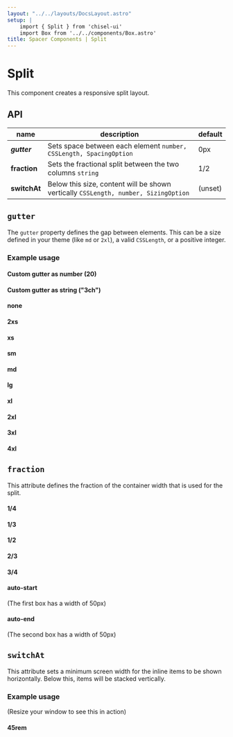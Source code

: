 ```yaml
---
layout: "../../layouts/DocsLayout.astro"
setup: |
    import { Split } from 'chisel-ui'
    import Box from '../../components/Box.astro'
title: Spacer Components | Split
---
```


# Split

This component creates a responsive split layout.

## API

| name | description | default |
| ---- | ----------- | ------- |
| **_gutter_** | Sets space between each element `number, CSSLength, SpacingOption` | 0px |
| **fraction** | Sets the fractional split between the two columns `string` | 1/2 |
| **switchAt** | Below this size, content will be shown vertically `CSSLength, number, SizingOption` | (unset) |

## `gutter`

The `gutter` property defines the gap between elements. This can be a size defined in your theme (like `md` or `2xl`), a valid `CSSLength`, or a positive integer.

### Example usage

#### Custom gutter as number (20)
<Split gutter={20}>
    <Box />
    <Box />
    <Box />
    <Box />
    <Box />
</Split>

#### Custom gutter as string ("3ch")
<Split gutter="3ch">
    <Box />
    <Box />
    <Box />
    <Box />
    <Box />
</Split>

#### none
<Split gutter="none">
    <Box />
    <Box />
    <Box />
    <Box />
    <Box />
</Split>

#### 2xs
<Split gutter="2xs">
    <Box />
    <Box />
    <Box />
    <Box />
    <Box />
</Split>

#### xs
<Split gutter="xs">
    <Box />
    <Box />
    <Box />
    <Box />
    <Box />
</Split>

#### sm
<Split gutter="sm">
    <Box />
    <Box />
    <Box />
    <Box />
    <Box />
</Split>

#### md
<Split gutter="md">
    <Box />
    <Box />
    <Box />
    <Box />
    <Box />
</Split>

#### lg
<Split gutter="lg">
    <Box />
    <Box />
    <Box />
    <Box />
    <Box />
</Split>

#### xl
<Split gutter="xl">
    <Box />
    <Box />
    <Box />
    <Box />
    <Box />
</Split>

#### 2xl
<Split gutter="2xl">
    <Box />
    <Box />
    <Box />
    <Box />
    <Box />
</Split>

#### 3xl
<Split gutter="3xl">
    <Box />
    <Box />
    <Box />
    <Box />
    <Box />
</Split>

#### 4xl
<Split gutter="4xl">
    <Box />
    <Box />
    <Box />
    <Box />
    <Box />
</Split>

## `fraction`

This attribute defines the fraction of the container width that is used for the split.

#### 1/4
<Split gutter="lg" fraction="1/4">
    <Box />
    <Box />
</Split>

#### 1/3
<Split gutter="lg" fraction="1/3">
    <Box />
    <Box />
</Split>

#### 1/2
<Split gutter="lg" fraction="1/2">
    <Box />
    <Box />
</Split>

#### 2/3
<Split gutter="lg" fraction="2/3">
    <Box />
    <Box />
</Split>

#### 3/4
<Split gutter="lg" fraction="3/4">
    <Box />
    <Box />
</Split>

#### auto-start
(The first box has a width of 50px)

<Split gutter="lg" fraction="auto-start">
    <Box />
    <Box />
</Split>

#### auto-end
(The second box has a width of 50px)

<Split gutter="lg" fraction="auto-end">
    <Box />
    <Box />
</Split>

## `switchAt`

This attribute sets a minimum screen width for the inline items to be shown horizontally. Below this, items will be stacked vertically.

### Example usage

(Resize your window to see this in action)

#### 45rem

<Split gutter="lg" fraction="1/3" switchAt="45rem">
    <Box />
    <Box />
</Split>